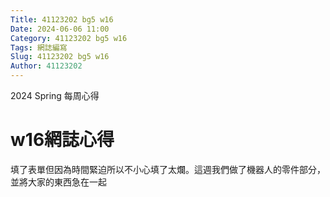 ```yaml
---
Title: 41123202 bg5 w16
Date: 2024-06-06 11:00
Category: 41123202 bg5 w16
Tags: 網誌編寫
Slug: 41123202 bg5 w16
Author: 41123202
---
```


2024 Spring 每周心得

<!-- PELICAN_END_SUMMARY -->

# w16網誌心得
填了表單但因為時間緊迫所以不小心填了太爛。這週我們做了機器人的零件部分，並將大家的東西急在一起